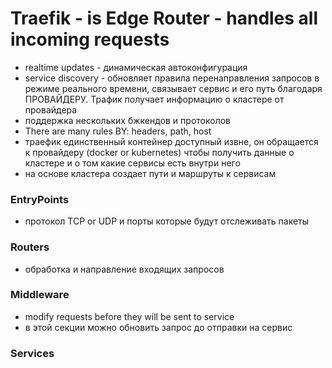 # Traefik - is Edge Router - handles all incoming requests
- realtime updates - динамическая автоконфигурация
- service discovery - обновляет правила перенаправления запросов в режиме реального времени, связывает сервис и его путь благодаря ПРОВАЙДЕРУ. Трафик получает информацию о кластере от провайдера
- поддержка нескольких бжкендов и протоколов
- There are many rules BY: headers, path, host
- траефик единственный контейнер доступный извне, он обращается к провайдеру (docker or kubernetes) чтобы получить данные о кластере и о том какие сервисы есть внутри него
- на основе кластера создает пути и маршруты к сервисам

### EntryPoints
- протокол TCP or UDP и порты которые будут отслеживать пакеты

 ### Routers
 - обработка и направление входящих запросов

### Middleware
- modify requests before they will be sent to service
- в этой секции можно обновить запрос до отправки на сервис
### Services
